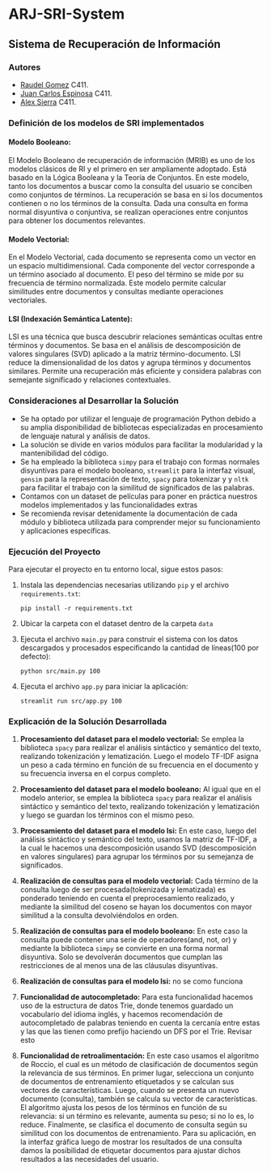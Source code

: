 # ARJ-SRI-System

## Sistema de Recuperación de Información

### Autores
- [Raudel Gomez](https://github.com/raudel25) C411.
- [Juan Carlos Espinosa](https://github.com/Jky45) C411.
- [Alex Sierra](https://github.com/alexsierra45) C411.

### Definición de los modelos de SRI implementados
#### Modelo Booleano:
El Modelo Booleano de recuperación de información (MRIB) es uno de los modelos clásicos de RI y el primero en ser ampliamente adoptado.
Está basado en la Lógica Booleana y la Teoría de Conjuntos.
En este modelo, tanto los documentos a buscar como la consulta del usuario se conciben como conjuntos de términos.
La recuperación se basa en si los documentos contienen o no los términos de la consulta.
Dada una consulta en forma normal disyuntiva o conjuntiva, se realizan operaciones entre conjuntos para obtener los documentos relevantes.

#### Modelo Vectorial:
En el Modelo Vectorial, cada documento se representa como un vector en un espacio multidimensional.
Cada componente del vector corresponde a un término asociado al documento.
El peso del término se mide por su frecuencia de término normalizada.
Este modelo permite calcular similitudes entre documentos y consultas mediante operaciones vectoriales.

#### LSI (Indexación Semántica Latente):
LSI es una técnica que busca descubrir relaciones semánticas ocultas entre términos y documentos.
Se basa en el análisis de descomposición de valores singulares (SVD) aplicado a la matriz término-documento.
LSI reduce la dimensionalidad de los datos y agrupa términos y documentos similares.
Permite una recuperación más eficiente y considera palabras con semejante significado y relaciones contextuales.

### Consideraciones al Desarrollar la Solución
- Se ha optado por utilizar el lenguaje de programación Python debido a su amplia disponibilidad de bibliotecas especializadas en procesamiento de lenguaje natural y análisis de datos.
- La solución se divide en varios módulos para facilitar la modularidad y la mantenibilidad del código.
- Se ha empleado la biblioteca `simpy` para el trabajo con formas normales disyuntivas para el modelo booleano, `streamlit` para la interfaz visual, `gensim` para la representación de texto, `spacy` para tokenizar y y `nltk` para facilitar el trabajo con la similitud de significados de las palabras.
- Contamos con un dataset de películas para poner en práctica nuestros modelos implementados y las funcionalidades extras
- Se recomienda revisar detenidamente la documentación de cada módulo y biblioteca utilizada para comprender mejor su funcionamiento y aplicaciones específicas.

### Ejecución del Proyecto
Para ejecutar el proyecto en tu entorno local, sigue estos pasos:

1. Instala las dependencias necesarias utilizando `pip` y el archivo `requirements.txt`:
    ```
    pip install -r requirements.txt
    ```

2. Ubicar la carpeta con el dataset dentro de la carpeta `data`

3. Ejecuta el archivo `main.py` para construir el sistema con los datos descargados y procesados especificando la cantidad de líneas(100 por defecto):
    ```
    python src/main.py 100
    ```

4. Ejecuta el archivo `app.py` para iniciar la aplicación:
    ```
    streamlit run src/app.py 100
    ```

### Explicación de la Solución Desarrollada
1. **Procesamiento del dataset para el modelo vectorial:**
Se emplea la biblioteca `spacy` para realizar el análisis sintáctico y semántico del texto, realizando tokenización y lematización. Luego el modelo TF-IDF asigna un peso a cada término en función de su frecuencia en el documento y su frecuencia inversa en el corpus completo.

2. **Procesamiento del dataset para el modelo booleano:**
Al igual que en el modelo anterior, se emplea la biblioteca `spacy` para realizar el análisis sintáctico y semántico del texto, realizando tokenización y lematización y luego se guardan los términos con el mismo peso.

3. **Procesamiento del dataset para el modelo lsi:**
En este caso, luego del análisis sintáctico y semántico del texto, usamos la matriz de TF-IDF, a la cual le hacemos una descomposición usando SVD (descomposición en valores singulares) para agrupar los términos por su semejanza de significados.

4. **Realización de consultas para el modelo vectorial:**
Cada término de la consulta luego de ser procesada(tokenizada y lematizada) es ponderado teniendo en cuenta el preprocesamiento realizado, y mediante la similitud del coseno se hayan los documentos con mayor similitud a la consulta devolviéndolos en orden.

5. **Realización de consultas para el modelo booleano:**
En este caso la consulta puede contener una serie de operadores(and, not, or) y mediante la biblioteca `simpy` se convierte en una forma normal disyuntiva. Solo se devolverán documentos que cumplan las restricciones de al menos una de las cláusulas disyuntivas.

6. **Realización de consultas para el modelo lsi:**
no se como funciona

7. **Funcionalidad de autocompletado:**
Para esta funcionalidad hacemos uso de la estructura de datos Trie, donde tenemos guardado un vocabulario del idioma inglés, y hacemos recomendación de autocompletado de palabras teniendo en cuenta la cercanía entre estas y las que las tienen como prefijo haciendo un DFS por el Trie. Revisar esto 

8. **Funcionalidad de retroalimentación:**
En este caso usamos el algoritmo de Roccio, el cual es un método de clasificación de documentos según la relevancia de sus términos. En primer lugar, selecciona un conjunto de documentos de entrenamiento etiquetados y se calculan sus vectores de características. Luego, cuando se presenta un nuevo documento (consulta), también se calcula su vector de características. El algoritmo ajusta los pesos de los términos en función de su relevancia: si un término es relevante, aumenta su peso; si no lo es, lo reduce. Finalmente, se clasifica el documento de consulta según su similitud con los documentos de entrenamiento. Para su aplicación, en la interfaz gráfica luego de mostrar los resultados de una consulta damos la posibilidad de etiquetar documentos para ajustar dichos resultados a las necesidades del usuario.








       
